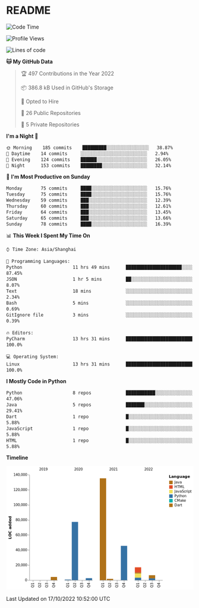 # README

<!--START_SECTION:waka-->
![Code Time](http://img.shields.io/badge/Code%20Time-240%20hrs%2013%20mins-blue)

![Profile Views](http://img.shields.io/badge/Profile%20Views-0-blue)

![Lines of code](https://img.shields.io/badge/From%20Hello%20World%20I%27ve%20Written-291%20Thousand%20lines%20of%20code-blue)

**🐱 My GitHub Data** 

> 🏆 497 Contributions in the Year 2022
 > 
> 📦 386.8 kB Used in GitHub's Storage 
 > 
> 💼 Opted to Hire
 > 
> 📜 26 Public Repositories 
 > 
> 🔑 5 Private Repositories  
 > 
**I'm a Night 🦉** 

```text
🌞 Morning    185 commits    █████████░░░░░░░░░░░░░░░░   38.87% 
🌆 Daytime    14 commits     ░░░░░░░░░░░░░░░░░░░░░░░░░   2.94% 
🌃 Evening    124 commits    ██████░░░░░░░░░░░░░░░░░░░   26.05% 
🌙 Night      153 commits    ████████░░░░░░░░░░░░░░░░░   32.14%

```
📅 **I'm Most Productive on Sunday** 

```text
Monday       75 commits     ████░░░░░░░░░░░░░░░░░░░░░   15.76% 
Tuesday      75 commits     ████░░░░░░░░░░░░░░░░░░░░░   15.76% 
Wednesday    59 commits     ███░░░░░░░░░░░░░░░░░░░░░░   12.39% 
Thursday     60 commits     ███░░░░░░░░░░░░░░░░░░░░░░   12.61% 
Friday       64 commits     ███░░░░░░░░░░░░░░░░░░░░░░   13.45% 
Saturday     65 commits     ███░░░░░░░░░░░░░░░░░░░░░░   13.66% 
Sunday       78 commits     ████░░░░░░░░░░░░░░░░░░░░░   16.39%

```


📊 **This Week I Spent My Time On** 

```text
⌚︎ Time Zone: Asia/Shanghai

💬 Programming Languages: 
Python                   11 hrs 49 mins      █████████████████████░░░░   87.45% 
JSON                     1 hr 5 mins         ██░░░░░░░░░░░░░░░░░░░░░░░   8.07% 
Text                     18 mins             ░░░░░░░░░░░░░░░░░░░░░░░░░   2.34% 
Bash                     5 mins              ░░░░░░░░░░░░░░░░░░░░░░░░░   0.69% 
GitIgnore file           3 mins              ░░░░░░░░░░░░░░░░░░░░░░░░░   0.39%

🔥 Editors: 
PyCharm                  13 hrs 31 mins      █████████████████████████   100.0%

💻 Operating System: 
Linux                    13 hrs 31 mins      █████████████████████████   100.0%

```

**I Mostly Code in Python** 

```text
Python                   8 repos             ███████████░░░░░░░░░░░░░░   47.06% 
Java                     5 repos             ███████░░░░░░░░░░░░░░░░░░   29.41% 
Dart                     1 repo              █░░░░░░░░░░░░░░░░░░░░░░░░   5.88% 
JavaScript               1 repo              █░░░░░░░░░░░░░░░░░░░░░░░░   5.88% 
HTML                     1 repo              █░░░░░░░░░░░░░░░░░░░░░░░░   5.88%

```


**Timeline**

![Chart not found](https://raw.githubusercontent.com/XeonHis/XeonHis/main/charts/bar_graph.png) 


 Last Updated on 17/10/2022 10:52:00 UTC
<!--END_SECTION:waka-->

